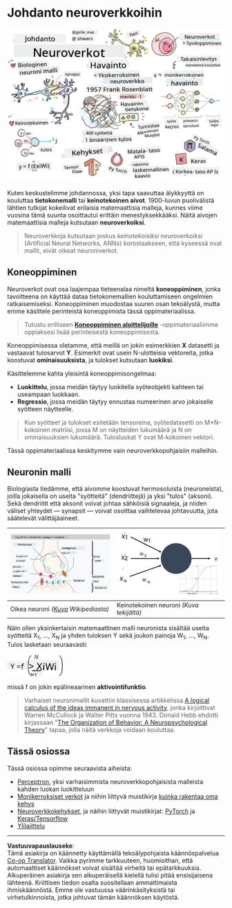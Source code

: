 <!--
CO_OP_TRANSLATOR_METADATA:
{
  "original_hash": "f862a99d88088163df12270e2f2ad6c3",
  "translation_date": "2025-10-03T12:50:05+00:00",
  "source_file": "lessons/3-NeuralNetworks/README.md",
  "language_code": "fi"
}
-->
# Johdanto neuroverkkoihin

![Yhteenveto neuroverkkojen sisällöstä piirroksena](../../../../translated_images/ai-neuralnetworks.1c687ae40bc86e834f497844866a26d3e0886650a67a4bbe29442e2f157d3b18.fi.png)

Kuten keskustelimme johdannossa, yksi tapa saavuttaa älykkyyttä on kouluttaa **tietokonemalli** tai **keinotekoinen aivot**. 1900-luvun puolivälistä lähtien tutkijat kokeilivat erilaisia matemaattisia malleja, kunnes viime vuosina tämä suunta osoittautui erittäin menestyksekkääksi. Näitä aivojen matemaattisia malleja kutsutaan **neuroverkoiksi**.

> Neuroverkkoja kutsutaan joskus *keinotekoisiksi neuroverkoiksi* (Artificial Neural Networks, ANNs) korostaakseen, että kyseessä ovat mallit, eivät oikeat neuroniverkot.

## Koneoppiminen

Neuroverkot ovat osa laajempaa tieteenalaa nimeltä **koneoppiminen**, jonka tavoitteena on käyttää dataa tietokonemallien kouluttamiseen ongelmien ratkaisemiseksi. Koneoppiminen muodostaa suuren osan tekoälystä, mutta emme käsittele perinteistä koneoppimista tässä oppimateriaalissa.

> Tutustu erilliseen **[Koneoppiminen aloittelijoille](http://github.com/microsoft/ml-for-beginners)** -oppimateriaaliimme oppiaksesi lisää perinteisestä koneoppimisesta.

Koneoppimisessa oletamme, että meillä on jokin esimerkkien **X** datasetti ja vastaavat tulosarvot **Y**. Esimerkit ovat usein N-ulotteisia vektoreita, jotka koostuvat **ominaisuuksista**, ja tulokset kutsutaan **luokiksi**.

Käsittelemme kahta yleisintä koneoppimisongelmaa:

* **Luokittelu**, jossa meidän täytyy luokitella syöteobjekti kahteen tai useampaan luokkaan.
* **Regressio**, jossa meidän täytyy ennustaa numeerinen arvo jokaiselle syötteen näytteelle.

> Kun syötteet ja tulokset esitetään tensoreina, syötedatasetti on M&times;N-kokoinen matriisi, jossa M on näytteiden lukumäärä ja N on ominaisuuksien lukumäärä. Tulosluokat Y ovat M-kokoinen vektori.

Tässä oppimateriaalissa keskitymme vain neuroverkkopohjaisiin malleihin.

## Neuronin malli

Biologiasta tiedämme, että aivomme koostuvat hermosoluista (neuroneista), joilla jokaisella on useita "syötteitä" (dendriittejä) ja yksi "tulos" (aksoni). Sekä dendriitit että aksonit voivat johtaa sähköisiä signaaleja, ja niiden väliset yhteydet — synapsit — voivat osoittaa vaihtelevaa johtavuutta, jota säätelevät välittäjäaineet.

![Neuronin malli](../../../../translated_images/synapse-wikipedia.ed20a9e4726ea1c6a3ce8fec51c0b9bec6181946dca0fe4e829bc12fa3bacf01.fi.jpg) | ![Neuronin malli](../../../../translated_images/artneuron.1a5daa88d20ebe6f5824ddb89fba0bdaaf49f67e8230c1afbec42909df1fc17e.fi.png)
----|----
Oikea neuroni *([Kuva](https://en.wikipedia.org/wiki/Synapse#/media/File:SynapseSchematic_lines.svg) Wikipediasta)* | Keinotekoinen neuroni *(Kuva tekijältä)*

Näin ollen yksinkertaisin matemaattinen malli neuronista sisältää useita syötteitä X<sub>1</sub>, ..., X<sub>N</sub> ja yhden tuloksen Y sekä joukon painoja W<sub>1</sub>, ..., W<sub>N</sub>. Tulos lasketaan seuraavasti:

<img src="../../../../translated_images/netout.1eb15eb76fd767313e067719f400cec4b0e5090239c3e997c29f6789d4c3c263.fi.png" alt="Y = f\left(\sum_{i=1}^N X_iW_i\right)" width="131" height="53" align="center"/>

missä f on jokin epälineaarinen **aktivointifunktio**.

> Varhaiset neuronimallit kuvattiin klassisessa artikkelissa [A logical calculus of the ideas immanent in nervous activity](https://www.cs.cmu.edu/~./epxing/Class/10715/reading/McCulloch.and.Pitts.pdf), jonka kirjoittivat Warren McCullock ja Walter Pitts vuonna 1943. Donald Hebb ehdotti kirjassaan "[The Organization of Behavior: A Neuropsychological Theory](https://books.google.com/books?id=VNetYrB8EBoC)" tapaa, jolla näitä verkkoja voidaan kouluttaa.

## Tässä osiossa

Tässä osiossa opimme seuraavista aiheista:
* [Perceptron](03-Perceptron/README.md), yksi varhaisimmista neuroverkkopohjaisista malleista kahden luokan luokitteluun
* [Monikerroksiset verkot](04-OwnFramework/README.md) ja niihin liittyvä muistikirja [kuinka rakentaa oma kehys](04-OwnFramework/OwnFramework.ipynb)
* [Neuroverkkokehykset](05-Frameworks/README.md), ja näihin liittyvät muistikirjat: [PyTorch](05-Frameworks/IntroPyTorch.ipynb) ja [Keras/Tensorflow](05-Frameworks/IntroKerasTF.ipynb)
* [Ylilajittelu](../../../../lessons/3-NeuralNetworks/05-Frameworks)

---

**Vastuuvapauslauseke**:  
Tämä asiakirja on käännetty käyttämällä tekoälypohjaista käännöspalvelua [Co-op Translator](https://github.com/Azure/co-op-translator). Vaikka pyrimme tarkkuuteen, huomioithan, että automaattiset käännökset voivat sisältää virheitä tai epätarkkuuksia. Alkuperäinen asiakirja sen alkuperäisellä kielellä tulisi pitää ensisijaisena lähteenä. Kriittisen tiedon osalta suositellaan ammattimaista ihmiskäännöstä. Emme ole vastuussa väärinkäsityksistä tai virhetulkinnoista, jotka johtuvat tämän käännöksen käytöstä.